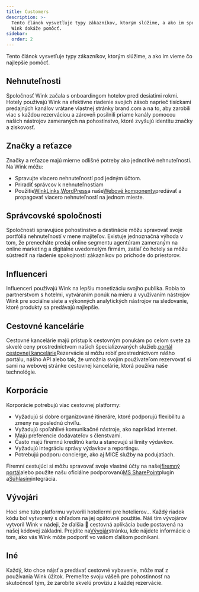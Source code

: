 ```yaml
---
title: Customers
description: >-
  Tento článok vysvetľuje typy zákazníkov, ktorým slúžime, a ako im spoločnosť
  Wink dokáže pomôcť.
sidebar:
  order: 2
---
```

Tento článok vysvetľuje typy zákazníkov, ktorým slúžime, a ako im vieme čo najlepšie pomôcť.

## Nehnuteľnosti

Spoločnosť Wink začala s onboardingom hotelov pred desiatimi rokmi. Hotely používajú Wink na efektívne riadenie svojich zásob naprieč tisíckami predajných kanálov vrátane vlastnej stránky brand.com a na to, aby zarobili viac s každou rezerváciou a zároveň posilnili priame kanály pomocou našich nástrojov zameraných na pohostinstvo, ktoré zvyšujú identitu značky a ziskovosť.

## Značky a reťazce

Značky a reťazce majú mierne odlišné potreby ako jednotlivé nehnuteľnosti. Na Wink môžu:

* Spravujte viacero nehnuteľností pod jedným účtom.
* Priradiť správcov k nehnuteľnostiam
* Použitie[WinkLinks](/link-manager/wink-links),[WordPress](/developers/wordpress)a naše[Webové komponenty](/developers/web-components)predávať a propagovať viacero nehnuteľností na jednom mieste.

## Správcovské spoločnosti

Spoločnosti spravujúce pohostinstvo a destinácie môžu spravovať svoje portfóliá nehnuteľností v mene majiteľov. Existuje jednoznačná výhoda v tom, že prenecháte predaj online segmentu agentúram zameraným na online marketing a digitálne uvedomelým firmám, zatiaľ čo hotely sa môžu sústrediť na riadenie spokojnosti zákazníkov po príchode do priestorov.

## Influenceri

Influenceri používajú Wink na lepšiu monetizáciu svojho publika. Robia to partnerstvom s hotelmi, vytváraním ponúk na mieru a využívaním nástrojov Wink pre sociálne siete a výkonných analytických nástrojov na sledovanie, ktoré produkty sa predávajú najlepšie.

## Cestovné kancelárie

Cestovné kancelárie majú prístup k cestovným ponukám po celom svete za skvelé ceny prostredníctvom našich špecializovaných služieb.[portál cestovnej kancelárie](https://agent.wink.travel)Rezervácie si môžu robiť prostredníctvom nášho portálu, nášho API alebo tak, že umožnia svojim používateľom rezervovať si sami na webovej stránke cestovnej kancelárie, ktorá používa naše technológie.

## Korporácie

Korporácie potrebujú viac cestovnej platformy:

* Vyžadujú si dobre organizované itineráre, ktoré podporujú flexibilitu a zmeny na poslednú chvíľu.
* Vyžadujú spoľahlivé komunikačné nástroje, ako napríklad internet.
* Majú preferencie dodávateľov s členstvami.
* Často majú firemnú kreditnú kartu a stanovujú si limity výdavkov.
* Vyžadujú integráciu správy výdavkov a reportingu.
* Potrebujú podporu concierge, ako aj MICE služby na podujatiach.

Firemní cestujúci si môžu spravovať svoje vlastné účty na našej[firemný portál](/corporate/what-is-group)alebo použite našu oficiálne podporovanú[MS SharePoint](https://www.microsoft.com/en-us/microsoft-365/sharepoint/collaboration)plugin a[Súhlasím](https://www.concur.com/)integrácia.

## Vývojári

Hoci sme túto platformu vytvorili hoteliermi pre hotelierov... Každý riadok kódu bol vytvorený s ohľadom na jej opätovné použitie. Náš tím vývojárov vytvoril Wink v nádeji, že ďalšia 🦄 cestovná aplikácia bude postavená na našej kódovej základni. Prejdite na[Vývojár](/developers/build-on-wink)stránku, kde nájdete informácie o tom, ako vás Wink môže podporiť vo vašom ďalšom podnikaní.

## Iné

Každý, kto chce nájsť a predávať cestovné vybavenie, môže mať z používania Wink úžitok. Premeňte svoju vášeň pre pohostinnosť na skutočnosť tým, že zarobíte skvelú províziu z každej rezervácie.

